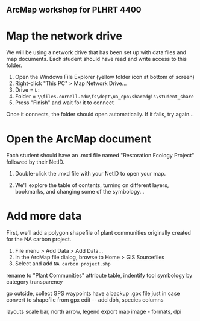 ## ArcMap workshop for PLHRT 4400


# Map the network drive

We will be using a network drive that has been set up with data files and map documents.  Each student should have read and write access to this folder.

1. Open the Windows File Explorer (yellow folder icon at bottom of screen)
2. Right-click "This PC" > Map Network Drive...
3. Drive = `L:`
4. Folder = `\\files.cornell.edu\fs\dept\ua_cpo\sharedgis\student_share`
5. Press "Finish" and wait for it to connect

Once it connects, the folder should open automatically.  If it fails, try again...


# Open the ArcMap document

Each student should have an .mxd file named "Restoration Ecology Project" followed by their NetID.

1. Double-click the .mxd file with your NetID to open your map.

2. We'll explore the table of contents, turning on different layers, bookmarks, and changing some of the symbology...


# Add more data

First, we'll add a polygon shapefile of plant communities originally created for the NA carbon project.

1. File menu > Add Data > Add Data...
2. In the ArcMap file dialog, browse to Home > GIS Sourcefiles
3. Select and add `NA carbon project.shp`

rename to "Plant Communities"
attribute table, indentify tool
symbology by category
transparency

go outside, collect GPS waypoints
have a backup .gpx file just in case
convert to shapefile from gpx
edit -- add dbh, species columns

layouts
scale bar, north arrow, legend
export map image - formats, dpi





